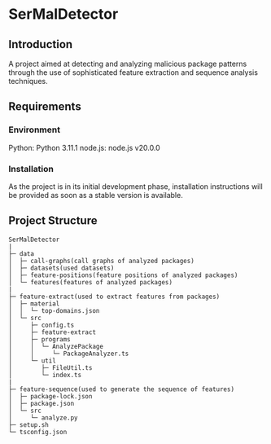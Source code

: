 # SerMalDetector

## Introduction

A project aimed at detecting and analyzing malicious package patterns through the use of sophisticated feature extraction and sequence analysis techniques.

## Requirements

### Environment

Python: Python 3.11.1
node.js: node.js v20.0.0

### Installation

As the project is in its initial development phase, installation instructions will be provided as soon as a stable version is available.

## Project Structure

```
SerMalDetector
|
├─ data
│  ├─ call-graphs(call graphs of analyzed packages)  
│  ├─ datasets(used datasets)
│  ├─ feature-positions(feature positions of analyzed packages)
│  └─ features(features of analyzed packages)
|
├─ feature-extract(used to extract features from packages)
│  ├─ material
│  │  └─ top-domains.json
│  └─ src
│     ├─ config.ts
│     ├─ feature-extract
│     ├─ programs
│     │  └─ AnalyzePackage
│     │     └─ PackageAnalyzer.ts
│     └─ util
│        ├─ FileUtil.ts
│        └─ index.ts
|
├─ feature-sequence(used to generate the sequence of features)
│  ├─ package-lock.json
│  ├─ package.json
│  └─ src
│     └─ analyze.py
├─ setup.sh
└─ tsconfig.json

```
